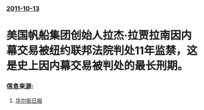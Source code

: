 ### [2011-10-13](/news/2011/10/13/index.md)

##### 
# 美国帆船集团创始人拉杰·拉贾拉南因内幕交易被纽约联邦法院判处11年监禁，这是史上因内幕交易被判处的最长刑期。




### 信息来源:

1. [华尔街日报](https://web.archive.org/web/20160305220422/http://cn.wsj.com/gb/20111014/bus141640.asp?source=Billingual)
